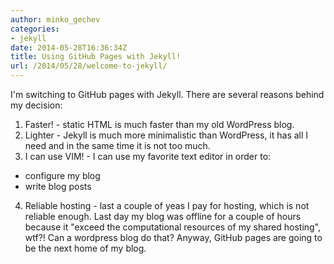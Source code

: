```yaml
---
author: minko_gechev
categories:
- jekyll
date: 2014-05-28T16:36:34Z
title: Using GitHub Pages with Jekyll!
url: /2014/05/28/welcome-to-jekyll/
---
```


I'm switching to GitHub pages with Jekyll.
There are several reasons behind my decision:

1. Faster! - static HTML is much faster than my old WordPress blog.
2. Lighter - Jekyll is much more minimalistic than WordPress, it has all I need and in the same time it is not too much.
3. I can use VIM! - I can use my favorite text editor in order to:
  - configure my blog
  - write blog posts
4. Reliable hosting - last a couple of yeas I pay for hosting, which is not reliable enough. Last day my blog was offline for a couple of hours because it "exceed the computational resources of my shared hosting", wtf?! Can a wordpress blog do that? Anyway, GitHub pages are going to be the next home of my blog.

